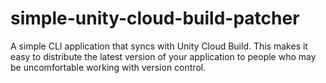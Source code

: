# simple-unity-cloud-build-patcher
A simple CLI application that syncs with Unity Cloud Build.  This makes it easy to distribute the latest version of your application to people who may be uncomfortable working with version control.
